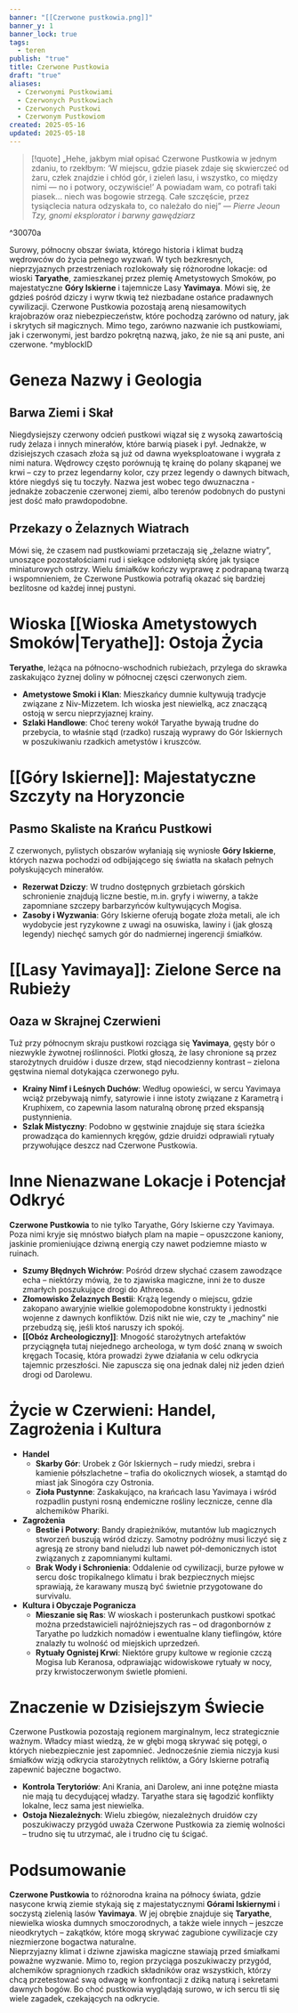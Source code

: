 ```yaml
---
banner: "[[Czerwone pustkowia.png]]"
banner_y: 1
banner_lock: true
tags:
  - teren
publish: "true"
title: Czerwone Pustkowia
draft: "true"
aliases:
  - Czerwonymi Pustkowiami
  - Czerwonych Pustkowiach
  - Czerwonych Pustkowi
  - Czerwonym Pustkowiom
created: 2025-05-16
updated: 2025-05-18
---
```

>[!quote] „Hehe, jakbym miał opisać Czerwone Pustkowia w jednym zdaniu, to rzekłbym: ‘W miejscu, gdzie piasek zdaje się skwierczeć od żaru, człek znajdzie i chłód gór, i zieleń lasu, i wszystko, co między nimi — no i potwory, oczywiście!’ A powiadam wam, co potrafi taki piasek... niech was bogowie strzegą. Całe szczęście, przez tysiąclecia natura odzyskała to, co należało do niej”
>— _Pierre Jeoun Tzy, gnomi eksplorator i barwny gawędziarz_

^30070a

Surowy, północny obszar świata, którego historia i klimat budzą wędrowców do życia pełnego wyzwań. W tych bezkresnych, nieprzyjaznych przestrzeniach rozlokowały się różnorodne lokacje: od wioski **Taryathe**, zamieszkanej przez plemię Ametystowych Smoków, po majestatyczne **Góry Iskierne** i tajemnicze Lasy **Yavimaya**. Mówi się, że gdzieś pośród dziczy i wyrw tkwią też niezbadane ostańce pradawnych cywilizacji. Czerwone Pustkowia pozostają areną niesamowitych krajobrazów oraz niebezpieczeństw, które pochodzą zarówno od natury, jak i skrytych sił magicznych. Mimo tego, zarówno nazwanie ich pustkowiami, jak i czerwonymi, jest bardzo pokrętną nazwą, jako, że nie są ani puste, ani czerwone.
^myblockID
# Geneza Nazwy i Geologia
## Barwa Ziemi i Skał
Niegdysiejszy czerwony odcień pustkowi wiązał się z wysoką zawartością rudy żelaza i innych minerałów, które barwią piasek i pył. Jednakże, w dzisiejszych czasach złoża są już od  dawna wyeksploatowane i wygrała z nimi natura. Wędrowcy często porównują tę krainę do polany skąpanej we krwi – czy to przez legendarny kolor, czy przez legendy o dawnych bitwach, które niegdyś się tu toczyły. Nazwa jest wobec tego dwuznaczna - jednakże zobaczenie czerwonej ziemi, albo terenów podobnych do pustyni jest dość mało prawdopodobne.
## Przekazy o Żelaznych Wiatrach
Mówi się, że czasem nad pustkowiami przetaczają się „żelazne wiatry”, unoszące pozostałościami rud i siekące odsłoniętą skórę jak tysiące miniaturowych ostrzy. Wielu śmiałków kończy wyprawę z podrapaną twarzą i wspomnieniem, że Czerwone Pustkowia potrafią okazać się bardziej bezlitosne od każdej innej pustyni.
# Wioska [[Wioska Ametystowych Smoków|Teryathe]]: Ostoja Życia
**Teryathe**, leżąca na północno-wschodnich rubieżach, przylega do skrawka zaskakująco żyznej doliny w północnej częsci czerwonych ziem.
- **Ametystowe Smoki i Klan**: Mieszkańcy  dumnie kultywują tradycje związane z Niv-Mizzetem. Ich wioska jest niewielką, acz znaczącą ostoją w sercu nieprzyjaznej krainy.
- **Szlaki Handlowe**: Choć tereny wokół Taryathe bywają trudne do przebycia, to właśnie stąd (rzadko) ruszają wyprawy do Gór Iskiernych w poszukiwaniu rzadkich ametystów i kruszców.
# [[Góry Iskierne]]: Majestatyczne Szczyty na Horyzoncie
## Pasmo Skaliste na Krańcu Pustkowi
Z czerwonych, pylistych obszarów wyłaniają się wyniosłe **Góry Iskierne**, których nazwa pochodzi od odbijającego się światła na skałach pełnych połyskujących minerałów.
- **Rezerwat Dziczy**: W trudno dostępnych grzbietach górskich schronienie znajdują liczne bestie, m.in. gryfy i wiwerny, a także zapomniane szczepy barbarzyńców kultywujących Mogisa.
- **Zasoby i Wyzwania**: Góry Iskierne oferują bogate złoża metali, ale ich wydobycie jest ryzykowne z uwagi na osuwiska, lawiny i (jak głoszą legendy) niechęć samych gór do nadmiernej ingerencji śmiałków.
# [[Lasy Yavimaya]]: Zielone Serce na Rubieży
## Oaza w Skrajnej Czerwieni
Tuż przy północnym skraju pustkowi rozciąga się **Yavimaya**, gęsty bór o niezwykle żywotnej roślinności. Plotki głoszą, że lasy chronione są przez starożytnych druidów i dusze drzew, stąd niecodzienny kontrast – zielona gęstwina niemal dotykająca czerwonego pyłu.
- **Krainy Nimf i Leśnych Duchów**: Według opowieści, w sercu Yavimaya wciąż przebywają nimfy, satyrowie i inne istoty związane z Karametrą i Kruphixem, co zapewnia lasom naturalną obronę przed ekspansją pustynnienia.
- **Szlak Mistyczny**: Podobno w gęstwinie znajduje się stara ścieżka prowadząca do kamiennych kręgów, gdzie druidzi odprawiali rytuały przywołujące deszcz nad Czerwone Pustkowia.
# Inne Nienazwane Lokacje i Potencjał Odkryć
**Czerwone Pustkowia** to nie tylko Taryathe, Góry Iskierne czy Yavimaya. Poza nimi kryje się mnóstwo białych plam na mapie – opuszczone kaniony, jaskinie promieniujące dziwną energią czy nawet podziemne miasto w ruinach.
- **Szumy Błędnych Wichrów**: Pośród drzew słychać czasem zawodzące echa – niektórzy mówią, że to zjawiska magiczne, inni że to dusze zmarłych poszukujące drogi do Athreosa.
- **Złomowisko Żelaznych Bestii**: Krążą legendy o miejscu, gdzie zakopano awaryjnie wielkie golemopodobne konstrukty i jednostki wojenne z dawnych konfliktów. Dziś nikt nie wie, czy te „machiny” nie przebudzą się, jeśli ktoś naruszy ich spokój.
- **[[Obóz Archeologiczny]]**: Mnogość starożytnych artefaktów przyciągnęła tutaj niejednego archeologa, w tym dość znaną w swoich kręgach Tocasię, która prowadzi żywe działania w celu odkrycia tajemnic przeszłości. Nie zapuscza się ona jednak dalej niż jeden dzień drogi od Darolewu.
# Życie w Czerwieni: Handel, Zagrożenia i Kultura
- **Handel**
    - **Skarby Gór**: Urobek z Gór Iskiernych – rudy miedzi, srebra i kamienie półszlachetne – trafia do okolicznych wiosek, a stamtąd do miast jak Sinogóra czy Ostronia.
    - **Zioła Pustynne**: Zaskakująco, na krańcach lasu Yavimaya i wśród rozpadlin pustyni rosną endemiczne rośliny lecznicze, cenne dla alchemików Phariki.
- **Zagrożenia**
    - **Bestie i Potwory**: Bandy drapieżników, mutantów lub magicznych stworzeń buszują wśród dziczy. Samotny podróżny musi liczyć się z agresją ze strony band nieludzi lub nawet pół-demonicznych istot związanych z zapomnianymi kultami.
    - **Brak Wody i Schronienia**: Oddalenie od cywilizacji, burze pyłowe w sercu dośc tropikalnego klimatu i brak bezpiecznych miejsc sprawiają, że karawany muszą być świetnie przygotowane do survivalu.
- **Kultura i Obyczaje Pogranicza**
    - **Mieszanie się Ras**: W wioskach i posterunkach pustkowi spotkać można przedstawicieli najróżniejszych ras – od dragonbornów z Taryathe po ludzkich nomadów i ewentualne klany tieflingów, które znalazły tu wolność od miejskich uprzedzeń.
    - **Rytuały Ognistej Krwi**: Niektóre grupy kultowe w regionie czczą Mogisa lub Keranosa, odprawiając widowiskowe rytuały w nocy, przy krwistoczerwonym świetle płomieni.
# Znaczenie w Dzisiejszym Świecie
Czerwone Pustkowia pozostają regionem marginalnym, lecz strategicznie ważnym. Władcy miast wiedzą, że w głębi mogą skrywać się potęgi, o których niebezpiecznie jest zapomnieć. Jednocześnie ziemia niczyja kusi śmiałków wizją odkrycia starożytnych reliktów, a Góry Iskierne potrafią zapewnić bajeczne bogactwo.
- **Kontrola Terytoriów**: Ani Krania, ani Darolew, ani inne potężne miasta nie mają tu decydującej władzy. Taryathe stara się łagodzić konflikty lokalne, lecz sama jest niewielka.
- **Ostoja Niezależnych**: Wielu zbiegów, niezależnych druidów czy poszukiwaczy przygód uważa Czerwone Pustkowia za ziemię wolności – trudno się tu utrzymać, ale i trudno cię tu ścigać.
# Podsumowanie
**Czerwone Pustkowia** to różnorodna kraina na północy świata, gdzie nasycone krwią ziemie stykają się z majestatycznymi **Górami Iskiernymi** i soczystą zielenią lasów **Yavimaya**. W jej obrębie znajduje się **Taryathe**, niewielka wioska dumnych smoczorodnych, a także wiele innych – jeszcze nieodkrytych – zakątków, które mogą skrywać zagubione cywilizacje czy niezmierzone bogactwa naturalne.  
Nieprzyjazny klimat i dziwne zjawiska magiczne stawiają przed śmiałkami poważne wyzwanie. Mimo to, region przyciąga poszukiwaczy przygód, alchemików spragnionych rzadkich składników oraz wszystkich, którzy chcą przetestować swą odwagę w konfrontacji z dziką naturą i sekretami dawnych bogów. Bo choć pustkowia wyglądają surowo, w ich sercu tli się wiele zagadek, czekających na odkrycie.
